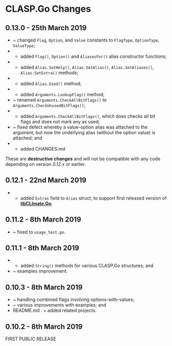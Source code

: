 # **CLASP.Go** Changes

## 0.13.0 - 25th March 2019

 * ~ changed ``Flag``, ``Option``, and ``Value`` constants to ``FlagType``, ``OptionType``, ``ValueType``;
 * + added ``Flag()``, ``Option()`` and ``AliasesFor()`` alias constructor functions;
 * + added ``Alias.SetHelp()``, ``Alias.SetAlias()``, ``Alias.SetAliases()``, ``Alias.SetExtra()`` methods;
 * + added ``Alias.Used()`` method;
 * + added ``Arguments.LookupFlag()`` method;
 * ~ renamed ``Arguments.CheckAllBitFlags()`` to ``Arguments.CheckUnusedBitFlags()``;
 * + added ``Arguments.CheckAllBitFlags()``, which does checks all bit flags and does not mark any as used;
 * ~ fixed defect whereby a value-option alias was attached to the argument, but now the underlying alias (without the option value) is attached; and
 * + added CHANGES.md

These are **destructive changes** and will not be compatible with any code depending on version *0.12.x* or earlier.


## 0.12.1 - 22nd March 2019

* + added ``Extras`` field to ``Alias`` struct, to support first released version of [**libCLImate.Go**](https://github.com/synesissoftware/libCLImate.Go).


## 0.11.2 - 8th March 2019

* ~ fixed to ``usage_test.go``.


## 0.11.1 - 8th March 2019

* + added ``String()`` methods for various CLASP.Go structures; and
* ~ examples improvement.


## 0.10.3 - 8th March 2019

* ~ handling combined flags involving options-with-values;
* ~ various improvements with examples; and
* README.md : + added related projects.


## 0.10.2 - 8th March 2019

FIRST PUBLIC RELEASE
